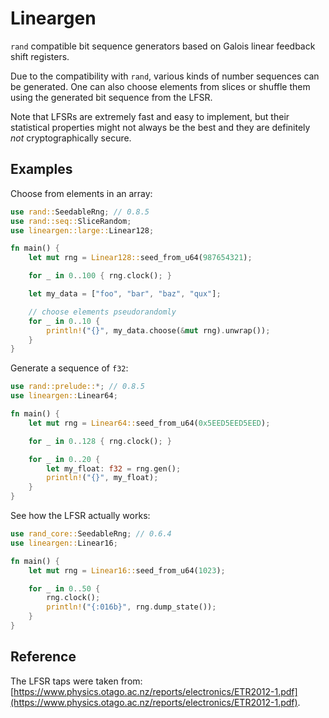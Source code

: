 # Lineargen

`rand` compatible bit sequence generators
based on Galois linear feedback shift registers.

Due to the compatibility with `rand`, various kinds of
number sequences can be generated. One can also choose
elements from slices or shuffle them using the generated
bit sequence from the LFSR.

Note that LFSRs are extremely fast and easy to implement,
but their statistical properties might not always be the
best and they are definitely _not_ cryptographically
secure.

## Examples

Choose from elements in an array:

```rust
use rand::SeedableRng; // 0.8.5
use rand::seq::SliceRandom;
use lineargen::large::Linear128;

fn main() {
    let mut rng = Linear128::seed_from_u64(987654321);

    for _ in 0..100 { rng.clock(); }

    let my_data = ["foo", "bar", "baz", "qux"];

    // choose elements pseudorandomly
    for _ in 0..10 {
        println!("{}", my_data.choose(&mut rng).unwrap());
    }
}
```

Generate a sequence of `f32`:

```rust
use rand::prelude::*; // 0.8.5
use lineargen::Linear64;

fn main() {
    let mut rng = Linear64::seed_from_u64(0x5EED5EED5EED);

    for _ in 0..128 { rng.clock(); }

    for _ in 0..20 {
        let my_float: f32 = rng.gen();
        println!("{}", my_float);
    }
}

```

See how the LFSR actually works:

```rust
use rand_core::SeedableRng; // 0.6.4
use lineargen::Linear16;

fn main() {
    let mut rng = Linear16::seed_from_u64(1023);

    for _ in 0..50 {
        rng.clock();
        println!("{:016b}", rng.dump_state());
    }
}
```

## Reference

The LFSR taps were taken from:
[https://www.physics.otago.ac.nz/reports/electronics/ETR2012-1.pdf](https://www.physics.otago.ac.nz/reports/electronics/ETR2012-1.pdf).
